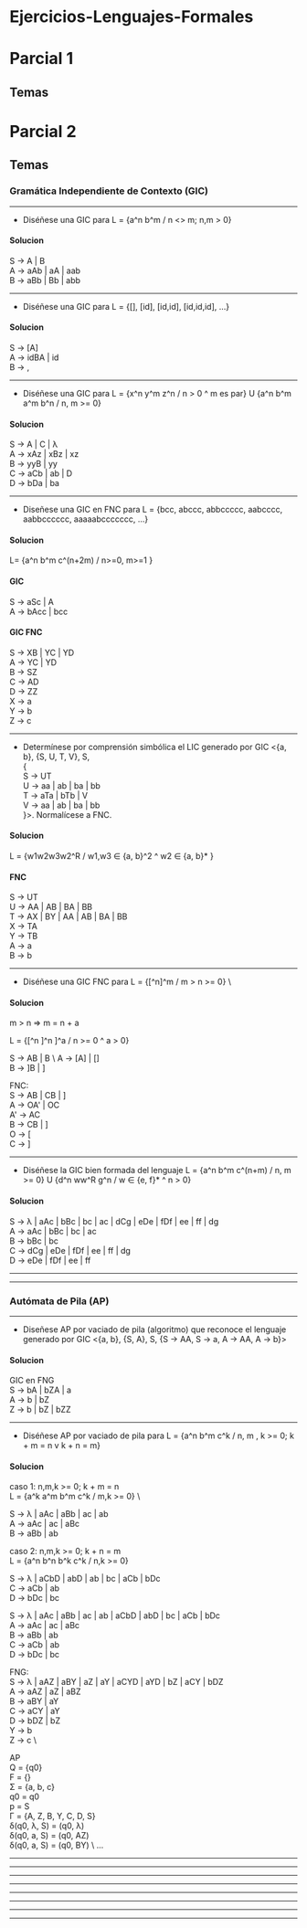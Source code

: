 # Ejercicios-Lenguajes-Formales

# Parcial 1
## Temas

# Parcial 2
## Temas
### Gramática Independiente de Contexto (GIC)

-------------------------------------------------

- Diséñese una GIC para L = {a^n b^m / n <> m; n,m > 0}
#### Solucion
S -> A | B \
A  -> aAb | aA | aab \
B -> aBb | Bb | abb 
  
-------------------------------------------------

- Diséñese una GIC para L = {[], [id], [id,id], [id,id,id], ...}
#### Solucion
S -> [A] \
A -> idBA | id \
B -> ,

-------------------------------------------------

- Diséñese una GIC para L = {x^n y^m z^n / n > 0 ^ m es par} U {a^n b^m a^m b^n / n, m >= 0}
#### Solucion

S -> A | C | λ \
A -> xAz | xBz | xz \
B -> yyB | yy \
C -> aCb | ab | D \
D -> bDa | ba

-------------------------------------------------

- Diseñese una GIC en FNC para L = {bcc, abccc, abbccccc, aabcccc, aabbcccccc, aaaaabccccccc, ...}
#### Solucion

L= {a^n b^m c^(n+2m) / n>=0, m>=1 } 

#### GIC 
S -> aSc | A \
A -> bAcc | bcc 

#### GIC FNC 
S -> XB | YC | YD \
A -> YC | YD \
B -> SZ \
C -> AD \
D -> ZZ \
X -> a \
Y -> b \
Z -> c

-------------------------------------------------

- Determínese por comprensión simbólica el LIC generado por GIC <{a, b}, {S, U, T, V}, S, \
{ \
S -> UT \
U -> aa | ab | ba | bb \
T -> aTa | bTb | V \
V -> aa | ab | ba | bb \
}>. Normalícese a FNC.

#### Solucion
L = {w1w2w3w2^R / w1,w3 ∈ {a, b}^2 ^ w2 ∈ {a, b}* } 

#### FNC 
S -> UT \
U -> AA | AB | BA | BB \
T -> AX | BY | AA | AB | BA | BB \
X -> TA \
Y -> TB \
A -> a \
B -> b 
 
-------------------------------------------------

- Diséñese una GIC FNC para L = {[^n]^m / m > n >= 0} \
#### Solucion

m > n =>  m = n + a

L = {[^n ]^n ]^a / n >= 0 ^ a > 0}

S -> AB | B \ 
A -> [A] | [] \
B -> ]B | ]

FNC: \
S  -> AB | CB | ] \
A  -> OA' | OC \
A' -> AC \
B  -> CB | ] \
O  -> [ \
C  -> ] 

-------------------------------------------------

- Diséñese la GIC bien formada del lenguaje L = {a^n b^m c^(n+m) / n, m >= 0} U {d^n ww^R g^n / w ∈ {e, f}* ^ n > 0}

#### Solucion

S -> λ | aAc | bBc | bc | ac | dCg | eDe | fDf | ee | ff | dg \
A -> aAc | bBc | bc | ac \
B -> bBc | bc \
C -> dCg | eDe | fDf | ee | ff | dg \
D -> eDe | fDf | ee | ff

-------------------------------------------------


-------------------------------------------------



### Autómata de Pila (AP)

-------------------------------------------------

- Diseñese AP por vaciado de pila (algoritmo) que reconoce el lenguaje generado por GIC <{a, b}, {S, A}, S, {S -> AA, S -> a, A -> AA, A -> b}>
  
#### Solucion

GIC en FNG \
S -> bA | bZA | a \
A -> b | bZ \
Z -> b | bZ | bZZ


-------------------------------------------------

- Diséñese AP por vaciado de pila para L = {a^n b^m c^k / n, m , k >= 0; k + m = n v k + n = m}

#### Solucion

caso 1: n,m,k >= 0; k + m = n \
L = {a^k a^m b^m c^k / m,k >= 0} \

S -> λ | aAc | aBb | ac | ab \
A -> aAc | ac | aBc \
B -> aBb | ab

caso 2: n,m,k >= 0; k + n = m \
L = {a^n b^n b^k c^k / n,k >= 0}

S -> λ | aCbD | abD | ab | bc | aCb | bDc \
C -> aCb | ab \
D -> bDc | bc

S -> λ | aAc | aBb | ac | ab | aCbD | abD | bc | aCb | bDc \
A -> aAc | ac | aBc \
B -> aBb | ab \
C -> aCb | ab \
D -> bDc | bc 

FNG: \
S -> λ | aAZ | aBY | aZ | aY | aCYD | aYD | bZ | aCY | bDZ \
A -> aAZ | aZ | aBZ \
B -> aBY | aY \
C -> aCY | aY \
D -> bDZ | bZ \
Y -> b \
Z -> c \

AP \
Q = {q0} \
F = {} \
Σ = {a, b, c} \
q0 = q0 \
p = S \
Γ = {A, Z, B, Y, C, D, S} \
δ(q0, λ, S) = (q0, λ) \
δ(q0, a, S) = (q0, AZ) \
δ(q0, a, S) = (q0, BY) \ 
...


-------------------------------------------------



-------------------------------------------------



-------------------------------------------------



-------------------------------------------------



-------------------------------------------------



-------------------------------------------------



-------------------------------------------------



-------------------------------------------------


